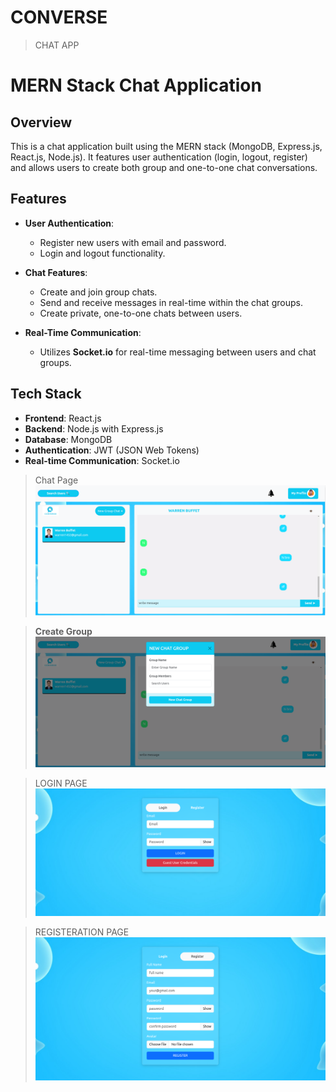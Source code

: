 # CONVERSE
> CHAT APP

# MERN Stack Chat Application

## Overview

This is a chat application built using the MERN stack (MongoDB, Express.js, React.js, Node.js). It features user authentication (login, logout, register) and allows users to create both group and one-to-one chat conversations.

## Features

- **User Authentication**:
  - Register new users with email and password.
  - Login and logout functionality.
  
- **Chat Features**:
  - Create and join group chats.
  - Send and receive messages in real-time within the chat groups.
  - Create private, one-to-one chats between users.

- **Real-Time Communication**:
  - Utilizes **Socket.io** for real-time messaging between users and chat groups.

## Tech Stack

- **Frontend**: React.js
- **Backend**: Node.js with Express.js
- **Database**: MongoDB
- **Authentication**: JWT (JSON Web Tokens)
- **Real-time Communication**: Socket.io




 
> Chat Page  
> ![App Screenshot](./frontend/public/chatpage.png)

> **Create Group**  
> ![App Screenshot](./frontend/public/groupmodel.png)


> LOGIN PAGE  
> ![App Screenshot](./frontend/public/login.png)


> REGISTERATION PAGE  
> ![App Screenshot](./frontend/public/register.png)
